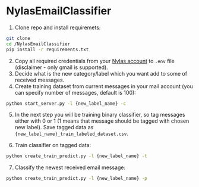# NylasEmailClassifier
1. Clone repo and install requiremets: 
  ```sh
  git clone 
  cd /NylasEmailClassifier
  pip install -r requirements.txt
  ```

2. Copy all required credentials from your [Nylas account](https://www.nylas.com/) to `.env` file (disclaimer - only gmail is supported).
3. Decide what is the new category/label which you want add to some of received messages.
4. Create training dataset from current messages in your mail account (you can specify number of messages, default is 100):
  ```sh
  python start_server.py -l {new_label_name} -c
  ```
5. In the next step you will be training binary classifier, so tag messages either with 0 or 1 (1 means that message should be tagged with chosen new label).
   Save tagged data as `{new_label_name}_train_labeled_dataset.csv`.

6. Train classifier on tagged data:
  ```sh
  python create_train_predict.py -l {new_label_name} -t
  ```
7. Classify the newest received email message:
  ```sh
  python create_train_predict.py -l {new_label_name} -p
  ```
